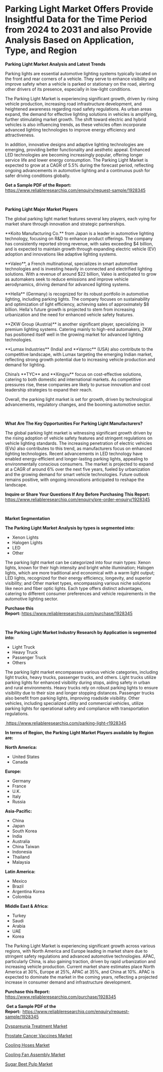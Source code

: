 <p><h1>Parking Light Market Offers Provide Insightful Data for the Time Period from 2024 to 2031 and also Provide Analysis Based on Application, Type, and Region</h1></p><p><strong>Parking Light Market Analysis and Latest Trends</strong></p>
<p><p>Parking lights are essential automotive lighting systems typically located on the front and rear corners of a vehicle. They serve to enhance visibility and improve safety when a vehicle is parked or stationary on the road, alerting other drivers of its presence, especially in low-light conditions. </p><p>The Parking Light Market is experiencing significant growth, driven by rising vehicle production, increasing road infrastructure development, and heightened awareness regarding road safety regulations. As urban areas expand, the demand for effective lighting solutions in vehicles is amplifying, further stimulating market growth. The shift toward electric and hybrid vehicles is also influencing trends, as these vehicles often incorporate advanced lighting technologies to improve energy efficiency and attractiveness.</p><p>In addition, innovative designs and adaptive lighting technologies are emerging, providing better functionality and aesthetic appeal. Enhanced LED technologies are becoming increasingly popular, offering longer service life and lower energy consumption. The Parking Light Market is expected to grow at a CAGR of 5.5% during the forecast period, reflecting ongoing advancements in automotive lighting and a continuous push for safer driving conditions globally.</p></p>
<p><strong>Get a Sample PDF of the Report:&nbsp;</strong> <a href="https://www.reliableresearchiq.com/enquiry/request-sample/1928345?utm_campaign=1087&utm_medium=2&utm_source=Github&utm_content=ia&utm_term=02112024&utm_id=parking-light">https://www.reliableresearchiq.com/enquiry/request-sample/1928345</a></p>
<p>&nbsp;</p>
<p><strong>Parking Light Major Market Players</strong></p>
<p><p>The global parking light market features several key players, each vying for market share through innovation and strategic partnerships. </p><p>**Koito Manufacturing Co.** from Japan is a leader in automotive lighting technology, focusing on R&D to enhance product offerings. The company has consistently reported strong revenue, with sales exceeding $4 billion, and is expected to maintain growth through expanding electric vehicle (EV) adoption and innovations like adaptive lighting systems.</p><p>**Valeo**, a French multinational, specializes in smart automotive technologies and is investing heavily in connected and electrified lighting solutions. With a revenue of around $22 billion, Valeo is anticipated to grow as automakers seek to reduce emissions and improve vehicle aerodynamics, driving demand for advanced lighting systems.</p><p>**Hella** (Germany) is recognized for its robust portfolio in automotive lighting, including parking lights. The company focuses on sustainability and optimization of light efficiency, achieving sales of approximately $8 billion. Hella's future growth is projected to stem from increasing urbanization and the need for enhanced vehicle safety features.</p><p>**ZKW Group (Austria)** is another significant player, specializing in premium lighting systems. Catering mainly to high-end automakers, ZKW has positioned itself well in the growing market for advanced lighting technologies.</p><p>**Lumax Industries** (India) and **Varroc** (USA) also contribute to the competitive landscape, with Lumax targeting the emerging Indian market, reflecting strong growth potential due to increasing vehicle production and demand for lighting.</p><p>China’s **TYC** and **Xingyu** focus on cost-effective solutions, catering to both domestic and international markets. As competitive pressures rise, these companies are likely to pursue innovation and cost leadership strategies to expand their reach.</p><p>Overall, the parking light market is set for growth, driven by technological advancements, regulatory changes, and the booming automotive sector.</p></p>
<p>&nbsp;</p>
<p><strong>What Are The Key Opportunities For Parking Light Manufacturers?</strong></p>
<p><p>The global parking light market is witnessing significant growth driven by the rising adoption of vehicle safety features and stringent regulations on vehicle lighting standards. The increasing penetration of electric vehicles (EVs) also contributes to this trend, as manufacturers focus on enhanced lighting technologies. Recent advancements in LED technology have enabled energy-efficient and longer-lasting parking lights, appealing to environmentally conscious consumers. The market is projected to expand at a CAGR of around 6% over the next five years, fueled by urbanization and the growing demand for smart vehicle technologies. Future outlook remains positive, with ongoing innovations anticipated to reshape the landscape.</p></p>
<p><strong>Inquire or Share Your Questions If Any Before Purchasing This Report:</strong> <a href="https://www.reliableresearchiq.com/enquiry/pre-order-enquiry/1928345?utm_campaign=1087&utm_medium=2&utm_source=Github&utm_content=ia&utm_term=02112024&utm_id=parking-light">https://www.reliableresearchiq.com/enquiry/pre-order-enquiry/1928345</a></p>
<p>&nbsp;</p>
<p><strong>Market Segmentation</strong></p>
<p><strong>The Parking Light Market Analysis by types is segmented into:</strong></p>
<p><ul><li>Xenon Lights</li><li>Halogen Lights</li><li>LED</li><li>Other</li></ul></p>
<p><p>The parking light market can be categorized into four main types: Xenon lights, known for their high intensity and bright white illumination; Halogen lights, which are more traditional and economical with a warm light output; LED lights, recognized for their energy efficiency, longevity, and superior visibility; and Other market types, encompassing various niche solutions like neon and fiber optic lights. Each type offers distinct advantages, catering to different consumer preferences and vehicle requirements in the automotive lighting sector.</p></p>
<p><strong>Purchase this Report:&nbsp;</strong><a href="https://www.reliableresearchiq.com/purchase/1928345?utm_campaign=1087&utm_medium=2&utm_source=Github&utm_content=ia&utm_term=02112024&utm_id=parking-light">https://www.reliableresearchiq.com/purchase/1928345</a></p>
<p>&nbsp;</p>
<p><strong>The Parking Light Market Industry Research by Application is segmented into:</strong></p>
<p><ul><li>Light Truck</li><li>Heavy Truck</li><li>Passenger Truck</li><li>Others</li></ul></p>
<p><p>The parking light market encompasses various vehicle categories, including light trucks, heavy trucks, passenger trucks, and others. Light trucks utilize parking lights for enhanced visibility during stops, aiding safety in urban and rural environments. Heavy trucks rely on robust parking lights to ensure visibility due to their size and longer stopping distances. Passenger trucks also benefit from parking lights, improving roadside visibility. Other vehicles, including specialized utility and commercial vehicles, utilize parking lights for operational safety and compliance with transportation regulations.</p></p>
<p><a href="https://www.reliableresearchiq.com/parking-light-r1928345?utm_campaign=1087&utm_medium=2&utm_source=Github&utm_content=ia&utm_term=02112024&utm_id=parking-light">&nbsp;https://www.reliableresearchiq.com/parking-light-r1928345</a></p>
<p><strong>In terms of Region, the Parking Light Market Players available by Region are:</strong></p>
<p>
    <p> <strong> North America: </strong>
        <ul>
            <li>United States</li>
            <li>Canada</li>
        </ul>
        </p> 
    <p> <strong> Europe: </strong>
        <ul>
            <li>Germany</li>
            <li>France</li>
            <li>U.K.</li>
            <li>Italy</li>
            <li>Russia</li>
        </ul>
        </p> 
    <p> <strong> Asia-Pacific: </strong>
        <ul>
            <li>China</li>
            <li>Japan</li>
            <li>South Korea</li>
            <li>India</li>
            <li>Australia</li>
            <li>China Taiwan</li>
            <li>Indonesia</li>
            <li>Thailand</li>
            <li>Malaysia</li>
        </ul>
        </p> 
    <p> <strong> Latin America: </strong>
        <ul>
            <li>Mexico</li>
            <li>Brazil</li>
            <li>Argentina Korea</li>
            <li>Colombia</li>
        </ul>
        </p> 
    <p> <strong> Middle East & Africa: </strong>
        <ul>
            <li>Turkey</li>
            <li>Saudi</li>
            <li>Arabia</li>
            <li>UAE</li>
            <li>Korea</li>
        </ul>
    </p>
    </p>
<p><p>The Parking Light Market is experiencing significant growth across various regions, with North America and Europe leading in market share due to stringent safety regulations and advanced automotive technologies. APAC, particularly China, is also gaining traction, driven by rapid urbanization and increasing vehicle production. Current market share estimates place North America at 30%, Europe at 25%, APAC at 35%, and China at 10%. APAC is expected to dominate the market in the coming years, reflecting a projected increase in consumer demand and infrastructure development.</p></p>
<p><strong>Purchase this Report: </strong><a href="https://www.reliableresearchiq.com/purchase/1928345?utm_campaign=1087&utm_medium=2&utm_source=Github&utm_content=ia&utm_term=02112024&utm_id=parking-light">https://www.reliableresearchiq.com/purchase/1928345</a></p>
<p>&nbsp;<strong>Get a Sample PDF of the Report:&nbsp;&nbsp;</strong><a href="https://www.reliableresearchiq.com/enquiry/request-sample/1928345?utm_campaign=1087&utm_medium=2&utm_source=Github&utm_content=ia&utm_term=02112024&utm_id=parking-light">https://www.reliableresearchiq.com/enquiry/request-sample/1928345</a></p>
<p><strong></strong></p>
<p><p><a href="https://issuu.com/reportprime-2/docs/dyspareunia-treatment-market-size-2_561c883978fa20?utm_campaign=1087&utm_medium=2&utm_source=Github&utm_content=ia&utm_term=02112024&utm_id=parking-light">Dyspareunia Treatment Market</a></p><p><a href="https://www.linkedin.com/pulse/prostate-cancer-vaccines-market2024-2031-industry-insights-aurfe?utm_campaign=1087&utm_medium=2&utm_source=Github&utm_content=ia&utm_term=02112024&utm_id=parking-light">Prostate Cancer Vaccines Market</a></p><p><a href="https://github.com/wydramppetrox/Market-Research-Report-List-1/blob/main/cooling-hoses-market.md?utm_campaign=1087&utm_medium=2&utm_source=Github&utm_content=ia&utm_term=02112024&utm_id=parking-light">Cooling Hoses Market</a></p><p><a href="https://github.com/vitacbq/Market-Research-Report-List-1/blob/main/cooling-fan-assembly-market.md?utm_campaign=1087&utm_medium=2&utm_source=Github&utm_content=ia&utm_term=02112024&utm_id=parking-light">Cooling Fan Assembly Market</a></p><p><a href="https://www.linkedin.com/pulse/global-sugar-beet-pulp-market-trends-insights-growth-opportunities-d1wwe?utm_campaign=1087&utm_medium=2&utm_source=Github&utm_content=ia&utm_term=02112024&utm_id=parking-light">Sugar Beet Pulp Market</a></p></p>
